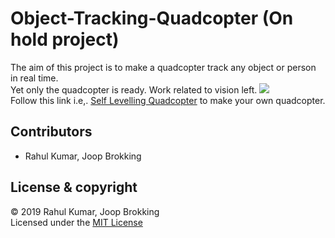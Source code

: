 # Object-Tracking-Quadcopter (On hold project)
The aim of this project  is to make a quadcopter track any  object or person in real time.   
Yet only the quadcopter is ready. Work related to vision left.
![](Assets/test.gif)  
Follow this link i.e,. [Self Levelling Quadcopter](http://www.brokking.net/ymfc-al_main.html) to make your own quadcopter.



## Contributors  
 - Rahul Kumar, Joop Brokking
 ## License & copyright
 © 2019 Rahul Kumar, Joop Brokking    
 Licensed under the [MIT License](LICENSE)
